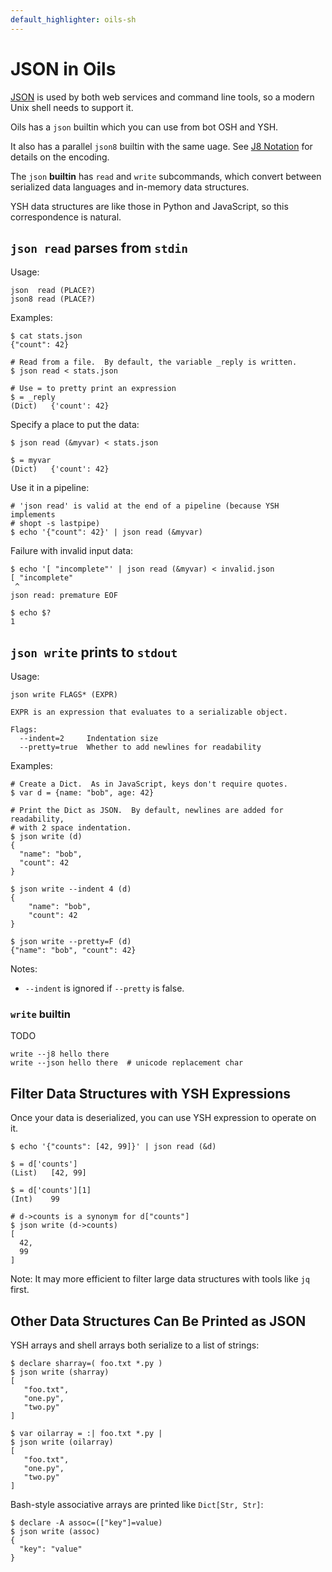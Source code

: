 ```yaml
---
default_highlighter: oils-sh
---
```


JSON in Oils
===========

[JSON](https://www.json.org/) is used by both web services and command line
tools, so a modern Unix shell needs to support it.

Oils has a `json` builtin which you can use from bot OSH and YSH.

It also has a parallel `json8` builtin with the same uage.  See [J8
Notation](j8-notation.html) for details on the encoding.

<div id="toc">
</div>

The `json` **builtin** has `read` and `write` subcommands, which convert
between serialized data languages and in-memory data structures.

YSH data structures are like those in Python and JavaScript, so this
correspondence is natural.

## `json read` parses from `stdin`

Usage:

    json  read (PLACE?)
    json8 read (PLACE?)

Examples:

    $ cat stats.json
    {"count": 42}

    # Read from a file.  By default, the variable _reply is written.
    $ json read < stats.json

    # Use = to pretty print an expression
    $ = _reply
    (Dict)   {'count': 42}

Specify a place to put the data:

    $ json read (&myvar) < stats.json

    $ = myvar
    (Dict)   {'count': 42}

Use it in a pipeline:

    # 'json read' is valid at the end of a pipeline (because YSH implements
    # shopt -s lastpipe)
    $ echo '{"count": 42}' | json read (&myvar)

Failure with invalid input data:

    $ echo '[ "incomplete"' | json read (&myvar) < invalid.json
    [ "incomplete"
     ^
    json read: premature EOF

    $ echo $?
    1

## `json write` prints to `stdout`

Usage:

    json write FLAGS* (EXPR)
    
    EXPR is an expression that evaluates to a serializable object.

    Flags:
      --indent=2     Indentation size
      --pretty=true  Whether to add newlines for readability

Examples:

    # Create a Dict.  As in JavaScript, keys don't require quotes.
    $ var d = {name: "bob", age: 42}

    # Print the Dict as JSON.  By default, newlines are added for readability,
    # with 2 space indentation.
    $ json write (d)
    {
      "name": "bob",
      "count": 42
    }

    $ json write --indent 4 (d)
    {
        "name": "bob",
        "count": 42
    }

    $ json write --pretty=F (d)
    {"name": "bob", "count": 42}

Notes:

- `--indent` is ignored if `--pretty` is false.

### `write` builtin

TODO

    write --j8 hello there
    write --json hello there  # unicode replacement char

## Filter Data Structures with YSH Expressions

Once your data is deserialized, you can use YSH expression to operate on it.

    $ echo '{"counts": [42, 99]}' | json read (&d)

    $ = d['counts']
    (List)   [42, 99]

    $ = d['counts'][1]
    (Int)    99

    # d->counts is a synonym for d["counts"]
    $ json write (d->counts)
    [
      42,
      99
    ]

Note: It may more efficient to filter large data structures with tools like
`jq` first.

## Other Data Structures Can Be Printed as JSON

YSH arrays and shell arrays both serialize to a list of strings:

    $ declare sharray=( foo.txt *.py )
    $ json write (sharray)
    [  
       "foo.txt",
       "one.py",
       "two.py"
    ]

    $ var oilarray = :| foo.txt *.py |
    $ json write (oilarray)
    [  
       "foo.txt",
       "one.py",
       "two.py"
    ]

Bash-style associative arrays are printed like `Dict[Str, Str]`:

    $ declare -A assoc=(["key"]=value)
    $ json write (assoc)
    {
      "key": "value"
    }

